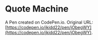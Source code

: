 # Quote Machine

A Pen created on CodePen.io. Original URL: [https://codepen.io/jkidd22/pen/jObegWY](https://codepen.io/jkidd22/pen/jObegWY).


